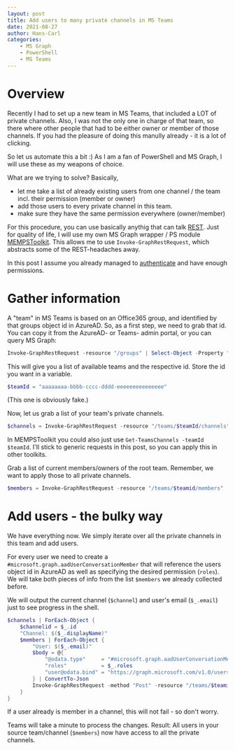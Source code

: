 ```yaml
---
layout: post
title: Add users to many private channels in MS Teams
date: 2021-08-27
author: Hans-Carl
categories:
    - MS Graph
    - PowerShell
    - MS Teams
---
```


# Overview
Recently I had to set up a new team in MS Teams, that included a LOT of private channels. Also, I was not the only one in charge of that team, so there where other people that had to be either owner or member of those channels. If you had the pleasure of doing this manully already - it is a lot of clicking. 

So let us automate this a bit :) As I am a fan of PowerShell and MS Graph, I will use these as my weapons of choice.

What are we trying to solve? Basically, 
- let me take a list of already existing users from one channel / the team incl. their permission (member or owner) 
- add those users to every private channel in this team. 
- make sure they have the same permission everywhere (owner/member)

For this procedure, you can use basically anythig that can talk [REST](https://de.wikipedia.org/wiki/Representational_State_Transfer). Just for quality of life, I will use my own MS Graph wrapper / PS module [MEMPSToolkit](https://github.com/hcoberdalhoff/MEMPSToolkit/). This allows me to use `Invoke-GraphRestRequest`, which abstracts some of the REST-headaches away.

In this post I assume you already managed to [authenticate](https://github.com/hcoberdalhoff/MEMPSToolkit/#authenticate-against-ms-graph) and have enough permissions. 

# Gather information
A "team" in MS Teams is based on an Office365 group, and identified by that groups object id in AzureAD. So, as a first step, we need to grab that id. You can copy it from the AzureAD- or Teams- admin portal, or you can query MS Graph:

```powershell
Invoke-GraphRestRequest -resource "/groups" | Select-Object -Property "DisplayName", "id"
```

This will give you a list of available teams and the respective id. Store the id you want in a variable. 

```powershell
$teamId = "aaaaaaaa-bbbb-cccc-dddd-eeeeeeeeeeeeeee"
```

(This one is obviously fake.)

Now, let us grab a list of your team's private channels.
```powershell
$channels = Invoke-GraphRestRequest -resource "/teams/$teamId/channels")  | Where-Object { $_.membershipType -eq "private" }
```

In MEMPSToolkit you could also just use `Get-TeamsChannels -teamId $teamId`. I'll stick to generic requests in this post, so you can apply this in other toolkits.

Grab a list of current members/owners of the root team. Remember, we want to apply those to all private channels.
```powershell
$members = Invoke-GraphRestRequest -resource "/teams/$teamid/members"
```

# Add users - the bulky way
We have everything now. We simply iterate over all the private channels in this team and add users. 

For every user we need to create a `#microsoft.graph.aadUserConversationMember` that will reference the users object id in AzureAD as well as specifying the desired permission (`roles`). We will take both pieces of info from the list `$members` we already collected before. 

We will output the current channel (`$channel`) and user's email (`$_.email`) just to see progress in the shell.

```powershell
$channels | ForEach-Object {
    $channelid = $_.id
    "Channel: $($_.displayName)" 
    $members | ForEach-Object {
        "User: $($_.email)"
        $body = @{
            "@odata.type"     = "#microsoft.graph.aadUserConversationMember"
            "roles"           = $_.roles
            "user@odata.bind" = "https://graph.microsoft.com/v1.0/users('$($_.userId)')"
        } | ConvertTo-Json 
        Invoke-GraphRestRequest -method "Post" -resource "/teams/$teamid/channels/$channelid/members" -body $body    
    }
}
```

If a user already is member in a channel, this will not fail - so don't worry. 

Teams will take a minute to process the changes. Result: All users in your source team/channel (`$members`) now have access to all the private channels.